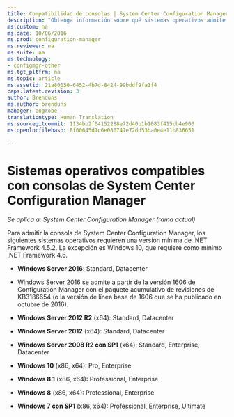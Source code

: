 ```yaml
---
title: Compatibilidad de consolas | System Center Configuration Manager
description: "Obtenga información sobre qué sistemas operativos admite una consola de System Center Configuration Manager."
ms.custom: na
ms.date: 10/06/2016
ms.prod: configuration-manager
ms.reviewer: na
ms.suite: na
ms.technology:
- configmgr-other
ms.tgt_pltfrm: na
ms.topic: article
ms.assetid: 21a80050-6452-4b7d-8424-99bddf9fa1f4
caps.latest.revision: 3
author: Brenduns
ms.author: brenduns
manager: angrobe
translationtype: Human Translation
ms.sourcegitcommit: 1134bb2f04152288e72d40b1b1083f415cb4e900
ms.openlocfilehash: 8f00645d1c6e080747e72dd53ba0e4e11b836651

---
```

# <a name="supported-operating-systems-for-system-center-configuration-manager-consoles"></a>Sistemas operativos compatibles con consolas de System Center Configuration Manager

*Se aplica a: System Center Configuration Manager (rama actual)*


 Para admitir la consola de System Center Configuration Manager, los siguientes sistemas operativos requieren una versión mínima de .NET Framework 4.5.2. La excepción es Windows 10, que requiere como mínimo .NET Framework 4.6.  

-   **Windows Server 2016**: Standard, Datacenter  
  - Windows Server 2016 se admite a partir de la versión 1606 de Configuration Manager con el paquete acumulativo de revisiones de KB3186654 (o la versión de línea base de 1606 que se ha publicado en octubre de 2016).  


-   **Windows Server 2012 R2** (x64): Standard, Datacenter  

-   **Windows Server 2012** (x64): Standard, Datacenter  

-   **Windows Server 2008 R2 con SP1** (x64): Standard, Enterprise, Datacenter  

-   **Windows 10** (x86, x64): Pro, Enterprise  

-   **Windows 8.1** (x86, x64): Professional, Enterprise  

-   **Windows 8** (x86, x64): Professional, Enterprise  

-   **Windows 7 con SP1** (x86, x64): Professional, Enterprise, Ultimate  



<!--HONumber=Nov16_HO1-->


